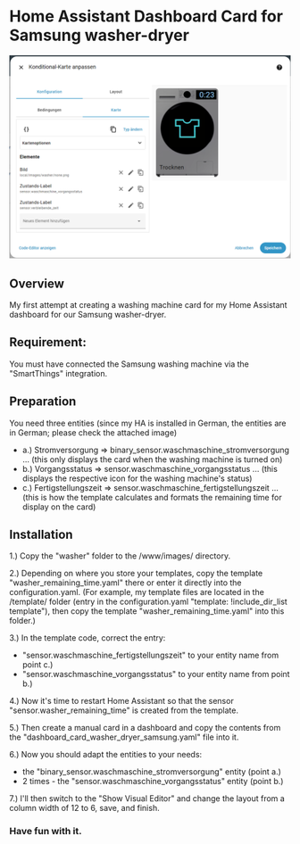 # Home Assistant Dashboard Card for Samsung washer-dryer
![Card 02.PNG](https://github.com/Sup3rMario/Dashboard-card-Samsung-washer-dryer/blob/main/Card%2002.PNG)

## Overview
My first attempt at creating a washing machine card for my Home Assistant dashboard for our Samsung washer-dryer.

## Requirement:
You must have connected the Samsung washing machine via the "SmartThings" integration.

## Preparation
You need three entities (since my HA is installed in German, the entities are in German; please check the attached image)
  - a.) Stromversorgung =>  binary_sensor.waschmaschine_stromversorgung ... (this only displays the card when the washing machine is turned on)
  - b.) Vorgangsstatus  =>  sensor.waschmaschine_vorgangsstatus ... (this displays the respective icon for the washing machine's status)
  - c.) Fertigstellungszeit =>  sensor.waschmaschine_fertigstellungszeit ... (this is how the template calculates and formats the remaining time for display on the card)

## Installation
1.) Copy the "washer" folder to the /www/images/ directory.

2.) Depending on where you store your templates, copy the template "washer_remaining_time.yaml" there or enter it directly into the configuration.yaml. (For example, my template files are located in the /template/ folder (entry in the configuration.yaml "template: !include_dir_list template"), then copy the template "washer_remaining_time.yaml" into this folder.)

3.) In the template code, correct the entry: 
 - "sensor.waschmaschine_fertigstellungszeit" to your entity name from point c.) 
 - "sensor.waschmaschine_vorgangsstatus" to your entity name from point b.)

4.) Now it's time to restart Home Assistant so that the sensor "sensor.washer_remaining_time" is created from the template.

5.) Then create a manual card in a dashboard and copy the contents from the "dashboard_card_washer_dryer_samsung.yaml" file into it.

6.) Now you should adapt the entities to your needs:
 - the "binary_sensor.waschmaschine_stromversorgung" entity (point a.)
 - 2 times - the "sensor.waschmaschine_vorgangsstatus" entity (point b.)
	
7.) I'll then switch to the "Show Visual Editor" and change the layout from a column width of 12 to 6, save, and finish.

### Have fun with it.
